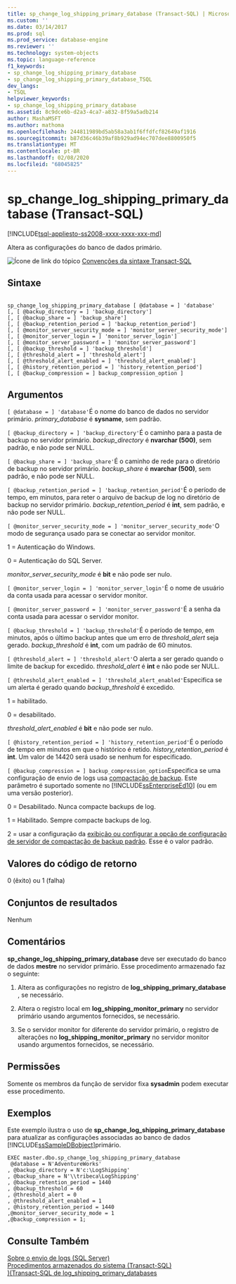 ```yaml
---
title: sp_change_log_shipping_primary_database (Transact-SQL) | Microsoft Docs
ms.custom: ''
ms.date: 03/14/2017
ms.prod: sql
ms.prod_service: database-engine
ms.reviewer: ''
ms.technology: system-objects
ms.topic: language-reference
f1_keywords:
- sp_change_log_shipping_primary_database
- sp_change_log_shipping_primary_database_TSQL
dev_langs:
- TSQL
helpviewer_keywords:
- sp_change_log_shipping_primary_database
ms.assetid: 8c9dce6b-d2a3-4ca7-a832-8f59a5adb214
author: MashaMSFT
ms.author: mathoma
ms.openlocfilehash: 244811989bd5ab58a3ab1f6ffdfcf82649af1916
ms.sourcegitcommit: b87d36c46b39af8b929ad94ec707dee8800950f5
ms.translationtype: MT
ms.contentlocale: pt-BR
ms.lasthandoff: 02/08/2020
ms.locfileid: "68045825"
---
```

# <a name="sp_change_log_shipping_primary_database-transact-sql"></a>sp_change_log_shipping_primary_database (Transact-SQL)
[!INCLUDE[tsql-appliesto-ss2008-xxxx-xxxx-xxx-md](../../includes/tsql-appliesto-ss2008-xxxx-xxxx-xxx-md.md)]

  Altera as configurações do banco de dados primário.  
  
 ![Ícone de link do tópico](../../database-engine/configure-windows/media/topic-link.gif "Ícone de link do tópico") [Convenções da sintaxe Transact-SQL](../../t-sql/language-elements/transact-sql-syntax-conventions-transact-sql.md)  
  
## <a name="syntax"></a>Sintaxe  
  
```  
  
sp_change_log_shipping_primary_database [ @database = ] 'database'  
[, [ @backup_directory = ] 'backup_directory']   
[, [ @backup_share = ] 'backup_share']   
[, [ @backup_retention_period = ] 'backup_retention_period']  
[, [ @monitor_server_security_mode = ] 'monitor_server_security_mode']  
[, [ @monitor_server_login = ] 'monitor_server_login']  
[, [ @monitor_server_password = ] 'monitor_server_password']  
[, [ @backup_threshold = ] 'backup_threshold']   
[, [ @threshold_alert = ] 'threshold_alert']   
[, [ @threshold_alert_enabled = ] 'threshold_alert_enabled']   
[, [ @history_retention_period = ] 'history_retention_period']  
[, [ @backup_compression = ] backup_compression_option ]   
```  
  
## <a name="arguments"></a>Argumentos  
`[ @database = ] 'database'`É o nome do banco de dados no servidor primário. *primary_database* é **sysname**, sem padrão.  
  
`[ @backup_directory = ] 'backup_directory'`É o caminho para a pasta de backup no servidor primário. *backup_directory* é **nvarchar (500)**, sem padrão, e não pode ser NULL.  
  
`[ @backup_share = ] 'backup_share'`É o caminho de rede para o diretório de backup no servidor primário. *backup_share* é **nvarchar (500)**, sem padrão, e não pode ser NULL.  
  
`[ @backup_retention_period = ] 'backup_retention_period'`É o período de tempo, em minutos, para reter o arquivo de backup de log no diretório de backup no servidor primário. *backup_retention_period* é **int**, sem padrão, e não pode ser NULL.  
  
`[ @monitor_server_security_mode = ] 'monitor_server_security_mode'`O modo de segurança usado para se conectar ao servidor monitor.  
  
 1 = Autenticação do Windows.  
  
 0 = Autenticação do SQL Server.  
  
 *monitor_server_security_mode* é **bit** e não pode ser nulo.  
  
`[ @monitor_server_login = ] 'monitor_server_login'`É o nome de usuário da conta usada para acessar o servidor monitor.  
  
`[ @monitor_server_password = ] 'monitor_server_password'`É a senha da conta usada para acessar o servidor monitor.  
  
`[ @backup_threshold = ] 'backup_threshold'`É o período de tempo, em minutos, após o último backup antes que um erro de *threshold_alert* seja gerado. *backup_threshold* é **int**, com um padrão de 60 minutos.  
  
`[ @threshold_alert = ] 'threshold_alert'`O alerta a ser gerado quando o limite de backup for excedido. *threshold_alert* é **int** e não pode ser NULL.  
  
`[ @threshold_alert_enabled = ] 'threshold_alert_enabled'`Especifica se um alerta é gerado quando *backup_threshold* é excedido.  
  
 1 = habilitado.  
  
 0 = desabilitado.  
  
 *threshold_alert_enabled* é **bit** e não pode ser nulo.  
  
`[ @history_retention_period = ] 'history_retention_period'`É o período de tempo em minutos em que o histórico é retido. *history_retention_period* é **int**. Um valor de 14420 será usado se nenhum for especificado.  
  
`[ @backup_compression = ] backup_compression_option`Especifica se uma configuração de envio de logs usa [compactação de backup](../../relational-databases/backup-restore/backup-compression-sql-server.md). Este parâmetro é suportado somente no [!INCLUDE[ssEnterpriseEd10](../../includes/ssenterpriseed10-md.md)] (ou em uma versão posterior).  
  
 0 = Desabilitado. Nunca compacte backups de log.  
  
 1 = Habilitado. Sempre compacte backups de log.  
  
 2 = usar a configuração da [exibição ou configurar a opção de configuração de servidor de compactação de backup padrão](../../database-engine/configure-windows/view-or-configure-the-backup-compression-default-server-configuration-option.md). Esse é o valor padrão.  
  
## <a name="return-code-values"></a>Valores do código de retorno  
 0 (êxito) ou 1 (falha)  
  
## <a name="result-sets"></a>Conjuntos de resultados  
 Nenhum  
  
## <a name="remarks"></a>Comentários  
 **sp_change_log_shipping_primary_database** deve ser executado do banco de dados **mestre** no servidor primário. Esse procedimento armazenado faz o seguinte:  
  
1.  Altera as configurações no registro de **log_shipping_primary_database** , se necessário.  
  
2.  Altera o registro local em **log_shipping_monitor_primary** no servidor primário usando argumentos fornecidos, se necessário.  
  
3.  Se o servidor monitor for diferente do servidor primário, o registro de alterações no **log_shipping_monitor_primary** no servidor monitor usando argumentos fornecidos, se necessário.  
  
## <a name="permissions"></a>Permissões  
 Somente os membros da função de servidor fixa **sysadmin** podem executar esse procedimento.  
  
## <a name="examples"></a>Exemplos  
 Este exemplo ilustra o uso de **sp_change_log_shipping_primary_database** para atualizar as configurações associadas ao banco de dados [!INCLUDE[ssSampleDBobject](../../includes/sssampledbobject-md.md)]primário.  
  
```  
EXEC master.dbo.sp_change_log_shipping_primary_database   
 @database = N'AdventureWorks'   
, @backup_directory = N'c:\LogShipping'   
, @backup_share = N'\\tribeca\LogShipping'   
, @backup_retention_period = 1440   
, @backup_threshold = 60   
, @threshold_alert = 0   
, @threshold_alert_enabled = 1   
, @history_retention_period = 1440   
,@monitor_server_security_mode = 1  
,@backup_compression = 1;  
```  
  
## <a name="see-also"></a>Consulte Também  
 [Sobre o envio de logs &#40;SQL Server&#41;](../../database-engine/log-shipping/about-log-shipping-sql-server.md)   
 [Procedimentos armazenados do sistema &#40;Transact-SQL&#41;](../../relational-databases/system-stored-procedures/system-stored-procedures-transact-sql.md)   
 [&#41;&#40;Transact-SQL de log_shipping_primary_databases](../../relational-databases/system-tables/log-shipping-primary-databases-transact-sql.md)  
  
  

